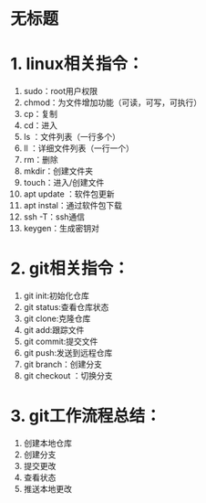 # 无标题

# 1. linux相关指令：

1. sudo：root用户权限
2. chmod：为文件增加功能（可读，可写，可执行）
3. cp：复制
4. cd：进入
5. ls ：文件列表（一行多个）
6. ll ：详细文件列表（一行一个）
7. rm：删除
8. mkdir：创建文件夹
9. touch：进入/创建文件
10. apt update ：软件包更新
11. apt instal：通过软件包下载
12. ssh -T：ssh通信
13. keygen：生成密钥对

# **2. git相关指令：**
1. git init:初始化仓库
2. git status:查看仓库状态
3. git clone:克隆仓库
4. git add:跟踪文件
5. git commit:提交文件
6. git push:发送到远程仓库
7. git branch：创建分支
8. git checkout ：切换分支

# 3. git工作流程总结：
1. 创建本地仓库
2. 创建分支
3. 提交更改
4. 查看状态
5. 推送本地更改